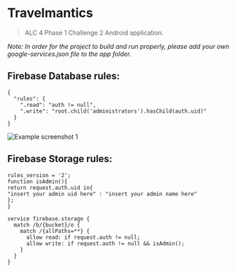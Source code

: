 # Travelmantics
> ALC 4 Phase 1 Challenge 2 Android application.

_Note: In order for the project to build and run properly, please add your own google-services.json file to the app folder._

## Firebase Database rules:
```
{
  "rules": {
    ".read": "auth != null",
    ".write": "root.child('administrators').hasChild(auth.uid)"
  }
}
```
![Example screenshot 1](./img/firebase_sc.png)

## Firebase Storage rules:
```
rules_version = '2';
function isAdmin(){
return request.auth.uid in{
"insert your admin uid here" : "insert your admin name here"
};
}

service firebase.storage {
  match /b/{bucket}/o {
    match /{allPaths=**} {
      allow read: if request.auth != null;
      allow write: if request.auth != null && isAdmin();
    }
  }
}
```

